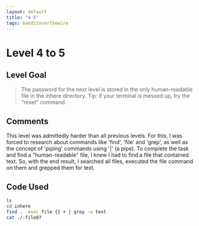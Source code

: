 ```yaml
---
layout: default
title: "4-5"
tags: banditoverthewire
---
```


# Level 4 to 5

## Level Goal
> The password for the next level is stored in the only human-readable file in the inhere directory. Tip: if your terminal is messed up, try the “reset” command.

## Comments
This level was admittedly harder than all previous levels. For this, I was forced to research about commands like 'find', 'file' and 'grep', as well as the concept of 'piping' commands using '|' (a pipe). To complete the task and find a "human-readable" file, I knew I had to find a file that contained text. So, with the end result, I searched all files, executed the file command on them and grepped them for text.

Code Used
------
```bash
ls
cd inhere
find . -exec file {} + | grep -w text
cat ./-file07
```
